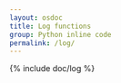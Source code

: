 ```yaml
---
layout: osdoc
title: Log functions
group: Python inline code
permalink: /log/
---
```


{% include doc/log %}
